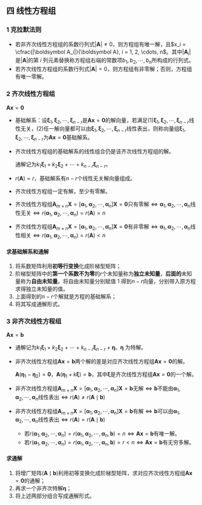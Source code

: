 ## 四 线性方程组

### 1 克拉默法则

- 若非齐次线性方程组的系数行列式$|\boldsymbol A| \neq 0$，则方程组有唯一解，且$x_i = \cfrac{|\boldsymbol A_i|}{\boldsymbol A}, i = 1, 2, \cdots, n$。其中$|\boldsymbol A_i|$是$|\boldsymbol A|$的第 $i$ 列元素替换称方程组右端的常数项$b_1, b_2, \cdots, b_n$所构成的行列式。
- 若齐次线性方程组的系数行列式$|\boldsymbol A| = 0$，则方程组有非零解；否则，方程组有唯一零解。

### 2 齐次线性方程组

$\boldsymbol {Ax} = \boldsymbol 0$

- 基础解系：设$\boldsymbol \xi_1,\boldsymbol \xi_2, \cdots, \boldsymbol \xi_{n-r}$是$\boldsymbol {Ax} = \boldsymbol 0$的解向量，若满足(1)$\boldsymbol \xi_1,\boldsymbol \xi_2, \cdots, \boldsymbol \xi_{n-r}$线性无关，(2)任一解向量都可以由$\boldsymbol \xi_1,\boldsymbol \xi_2, \cdots, \boldsymbol \xi_{n-r}$线性表出，则称向量组$\boldsymbol \xi_1,\boldsymbol \xi_2, \cdots, \boldsymbol \xi_{n-r}$为$\boldsymbol {Ax} = \boldsymbol 0$基础解系。

- 齐次线性方程组的基础解系的线性组合仍是该齐次线性方程组的解。

  通解记为$k_1 \boldsymbol \xi_1 + k_2 \boldsymbol \xi_2 + \cdots + k_{n-r} \boldsymbol \xi_{n-r}$。

- $r(\boldsymbol A) = r$，基础解系有$n-r$个线性无关解向量组成。

- 齐次线性方程组一定有解，至少有零解。

- 齐次线性方程组$\boldsymbol A_{m \times n} \boldsymbol X = [\boldsymbol \alpha_1, \boldsymbol \alpha_2, \cdots, \boldsymbol \alpha_n] \boldsymbol X = \boldsymbol 0$只有零解$\iff \boldsymbol \alpha_1, \boldsymbol \alpha_2, \cdots, \boldsymbol \alpha_n$线性无关$\iff r(\boldsymbol \alpha_1, \boldsymbol \alpha_2, \cdots, \boldsymbol \alpha_n) = r(\boldsymbol A) = n$

- 齐次线性方程组$\boldsymbol A_{m \times n} \boldsymbol X = [\boldsymbol \alpha_1, \boldsymbol \alpha_2, \cdots, \boldsymbol \alpha_n] \boldsymbol X = \boldsymbol 0$有非零解$\iff \boldsymbol \alpha_1, \boldsymbol \alpha_2, \cdots, \boldsymbol \alpha_n$线性相关$\iff r(\boldsymbol \alpha_1, \boldsymbol \alpha_2, \cdots, \boldsymbol \alpha_n) = r(\boldsymbol A) \lt n$

#### 求基础解系和通解

1. 将系数矩阵利用**初等行变换**化成阶梯型矩阵；
2. 阶梯型矩阵中的**第一个系数不为零**的$r$个未知量称为**独立未知量**，**后面的**未知量称为**自由未知量**。将自由未知量分别赋值 1 得到$n-r$向量，分别带入原方程求得独立未知量的值。
3. 上面得到的$n-r$个解就是方程的基础解系；
4. 将其写成通解形式。

### 3 非齐次线性方程组

$\boldsymbol {Ax} = \boldsymbol b$

- 通解记为$k_1 \boldsymbol \xi_1 + k_2 \boldsymbol \xi_2 + \cdots + k_{n-r} \boldsymbol \xi_{n-r} + \boldsymbol \eta$。$\boldsymbol \eta$ 为特解。

- 非齐次线性方程组$\boldsymbol {Ax} = \boldsymbol b$两个解的差是对应齐次线性方程组$\boldsymbol {Ax} = \boldsymbol 0$的解。

  $\boldsymbol A (\boldsymbol \eta_1 - \boldsymbol \eta_2) = \boldsymbol 0$，$\boldsymbol A (\boldsymbol \eta_1 + k \boldsymbol \xi) = \boldsymbol b$，其中$\boldsymbol \xi$是齐次线性方程组$\boldsymbol {Ax} = \boldsymbol 0$的一个解。

- 非齐次线性方程组$\boldsymbol A_{m \times n} \boldsymbol X = [\boldsymbol \alpha_1, \boldsymbol \alpha_2, \cdots, \boldsymbol \alpha_n] \boldsymbol X = \boldsymbol b$无解$\iff \boldsymbol b$不能由$\boldsymbol \alpha_1, \boldsymbol \alpha_2, \cdots, \boldsymbol \alpha_n$线性表出$\iff r(\boldsymbol A) \neq r(\boldsymbol A \mid \boldsymbol b)$

- 非齐次线性方程组$\boldsymbol A_{m \times n} \boldsymbol X = [\boldsymbol \alpha_1, \boldsymbol \alpha_2, \cdots, \boldsymbol \alpha_n] \boldsymbol X = \boldsymbol b$有解$\iff \boldsymbol b$可以由$\boldsymbol \alpha_1, \boldsymbol \alpha_2, \cdots, \boldsymbol \alpha_n$线性表出$\iff r(\boldsymbol A) = r(\boldsymbol A \mid \boldsymbol b)$

  - 若$r(\boldsymbol \alpha_1, \boldsymbol \alpha_2, \cdots, \boldsymbol \alpha_n) = r(\boldsymbol \alpha_1, \boldsymbol \alpha_2, \cdots, \boldsymbol \alpha_n, \boldsymbol b) = n \iff \boldsymbol {Ax} = \boldsymbol b$有唯一解。
  - 若$r(\boldsymbol \alpha_1, \boldsymbol \alpha_2, \cdots, \boldsymbol \alpha_n) = r(\boldsymbol \alpha_1, \boldsymbol \alpha_2, \cdots, \boldsymbol \alpha_n, \boldsymbol b) = r \lt n \iff \boldsymbol {Ax} = \boldsymbol b$有无穷多解。

#### 求通解

1. 将增广矩阵$(\boldsymbol A \mid \boldsymbol b)$利用初等变换化成阶梯型矩阵，求对应齐次线性方程组$\boldsymbol {Ax} = \boldsymbol 0$的通解；
2. 再求一个非齐次特解$\boldsymbol \eta$；
3. 将上述两部分组合写成通解形式。
